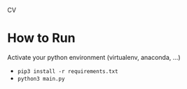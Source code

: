 CV

# How to Run
Activate your python environment (virtualenv, anaconda, ...)
* `pip3 install -r requirements.txt`
* `python3 main.py`
